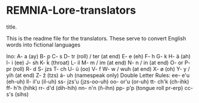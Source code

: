 # REMNIA-Lore-translators
title.

This is the readme file for the translators. These serve to convert English words into fictional languages

Ino:
A- a (ay)
B- p
C- s
D- tr (roll) / ter (at end)
E- e (eh)
F- h
G- k
H- ä (ah)
I- i (ee)
J- sh
K- ḱ (throat)
L- il
M- m / im (at end)
N- n / in (at end)
O- or
P- pr (roll)
R- d
S- jzs
T- ch
U- ü (oo)
V- f
W- w / wuh (at end)
X- ø (oh)
Y- y / yih (at end)
Z- ẑ (tzs)
á- uh (namespeak only)
Double Letter Rules:
ee-  e'u (eh-uh)
ll- il'u (il-uh)
ss- jzs'u (jzs-oo-uh)
oo- or'u (or-uh)
tt- ch'k (ch-ihk)
ff- h'h (hihk)
rr- d'd (dih-hih)
nn- n'n (ñ-ihn)
pp- p'p (tongue roll pr-erp)
cc- s's (sihs)
